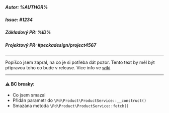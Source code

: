 ##### Autor: %AUTHOR%

##### Issue: #1234

##### Základový PR: %ID%

##### Projektový PR: #peckadesign/project4567

***

Popíšco jsem zapral, na co je si potřeba dát pozor. Tento text by měl být přípravou toho co bude v release. Více info ve [wiki](https://github.com/peckadesign/pdproject5/wiki/Jak-na-PR)

***

#### :warning: **BC breaky:**
- Co jsem smazal
- Přidán parametr do `\Pd\Product\ProductService::__construct()`
- Smazána metoda `\Pd\Product\ProductService::fetch()`